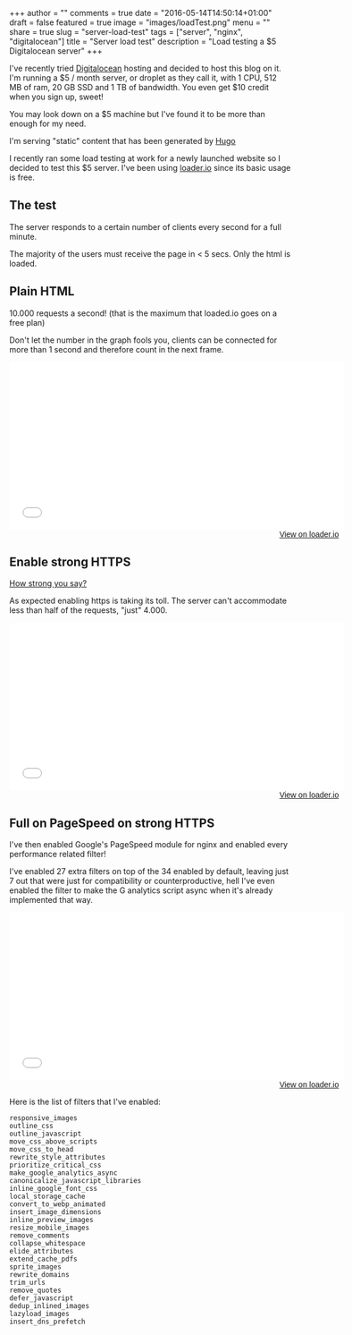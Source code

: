 +++
author = ""
comments = true
date = "2016-05-14T14:50:14+01:00"
draft = false
featured = true
image = "images/loadTest.png"
menu = ""
share = true
slug = "server-load-test"
tags = ["server", "nginx", "digitalocean"]
title = "Server load test"
description = "Load testing a $5 Digitalocean server"
+++

I've recently tried <a href="https://m.do.co/c/875cd23a5c97" target="_blank">Digitalocean</a> hosting and decided to host this blog on it. I'm running a $5 / month server, or droplet as they call it, with 1 CPU, 512 MB of ram, 20 GB SSD and 1 TB of bandwidth. You even get $10 credit when you sign up, sweet!

You may look down on a $5 machine but I've found it to be more than enough for my need.

I'm serving "static" content that has been generated by <a href="https://gohugo.io" target="_blank">Hugo</a>

I recently ran some load testing at work for a newly launched website so I decided to test this $5 server. I've been using <a href="https://loader.io" target="_blank">loader.io</a> since its basic usage is free.

## The test
The server responds to a certain number of clients every second for a full minute.

The majority of the users must receive the page in < 5 secs. Only the html is loaded.

## Plain HTML
10.000 requests a second! (that is the maximum that loaded.io goes on a free plan)

Don't let the number in the graph fools you, clients can be connected for more than 1 second and therefore count in the next frame.
<div style="width: 600px;">
<iframe width='600' height='300' frameborder='0' src='//share.loader.io/reports/d7bd6935223fa63bf482b2601c07b593/widget/results/1633f8b52732dee9fcfed8836753c9a1'></iframe>
<div style="width: 100%; text-align: right;">
<a href="https://loader.io/reports/d7bd6935223fa63bf482b2601c07b593/results/1633f8b52732dee9fcfed8836753c9a1" target="_blank" style="padding: 0 10px 10px 0; font-family: Arial, 'Helvetica Neue', Helvetica, sans-serif; font-size: 14px;">View on loader.io</a>
</div></div>

## Enable strong HTTPS
<a href="https://www.ssllabs.com/ssltest/analyze.html?d=https%3A%2F%2Fstefano.chiodino.uk" target="_blank">How strong you say?</a>

As expected enabling https is taking its toll. The server can't accommodate less than half of the requests, "just" 4.000.
<div style="width: 600px;">
<iframe width='600' height='300' frameborder='0' src='//share.loader.io/reports/b1133ec4e734ae2b5ee1bdafeb8c3357/widget/results/5a2e305c2a3a89359944d97bfb714fc3'></iframe>
<div style="width: 100%; text-align: right;">
<a href="https://loader.io/reports/b1133ec4e734ae2b5ee1bdafeb8c3357/results/5a2e305c2a3a89359944d97bfb714fc3" target="_blank" style="padding: 0 10px 10px 0; font-family: Arial, 'Helvetica Neue', Helvetica, sans-serif; font-size: 14px;">View on loader.io</a>
</div></div>

## Full on PageSpeed on strong HTTPS
I've then enabled Google's PageSpeed module for nginx and enabled every performance related filter!

I've enabled 27 extra filters on top of the 34 enabled by default, leaving just 7 out that were just for compatibility or counterproductive, hell I've even enabled the filter to make the G analytics script async when it's already implemented that way.
<div style="width: 600px;">
<iframe width='600' height='300' frameborder='0' src='//share.loader.io/reports/9c07ef57ce5b1066d9637f88f0df6869/widget/results/ee611dc52b983f1aa077d97222ea4034'></iframe>
<div style="width: 100%; text-align: right;">
<a href="https://loader.io/reports/9c07ef57ce5b1066d9637f88f0df6869/results/ee611dc52b983f1aa077d97222ea4034" target="_blank" style="padding: 0 10px 10px 0; font-family: Arial, 'Helvetica Neue', Helvetica, sans-serif; font-size: 14px;">View on loader.io</a>
</div></div>

Here is the list of filters that I've enabled:
```
responsive_images
outline_css
outline_javascript
move_css_above_scripts
move_css_to_head
rewrite_style_attributes
prioritize_critical_css
make_google_analytics_async
canonicalize_javascript_libraries
inline_google_font_css
local_storage_cache
convert_to_webp_animated
insert_image_dimensions
inline_preview_images
resize_mobile_images
remove_comments
collapse_whitespace
elide_attributes
extend_cache_pdfs
sprite_images
rewrite_domains
trim_urls
remove_quotes
defer_javascript
dedup_inlined_images
lazyload_images
insert_dns_prefetch
```
